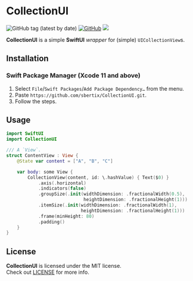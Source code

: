 # CollectionUI <WIP>
![GitHub tag (latest by date)](https://img.shields.io/github/v/tag/sbertix/CollectionUI)
[![GitHub](https://img.shields.io/github/license/sbertix/CollectionUI)](https://github.com/sbertix/CollectionUI/blob/master/LICENSE)
<img src="https://img.shields.io/badge/supports-Swift%20Package%20Manager-ff69b4.svg">  

**CollectionUI** is a simple **SwiftUI** _wrapper_ for (simple) `UICollectionView`s.

## Installation
### Swift Package Manager (Xcode 11 and above)
1. Select `File`/`Swift Packages`/`Add Package Dependency…` from the menu.
1. Paste `https://github.com/sbertix/CollectionUI.git`.
1. Follow the steps.

## Usage
```swift
import SwiftUI
import CollectionUI

/// A `View`.
struct ContentView : View {
    @State var content = ["A", "B", "C"]

    var body: some View {
        CollectionView(content, id: \.hashValue) { Text($0) }
            .axis(.horizontal)
            .indicators(false)
            .groupSize(.init(widthDimension: .fractionalWidth(0.5),
                             heightDimension: .fractionalHeight(1)))
            .itemSize(.init(widthDimension: .fractionalWidth(1),
                            heightDimension: .fractionalHeight(1)))
            .frame(minHeight: 80)
            .padding()
    }
}
```

## License
**CollectionUI** is licensed under the MIT license.  
Check out [LICENSE](https://github.com/sbertix/CollectionUI/blob/master/LICENSE) for more info.
